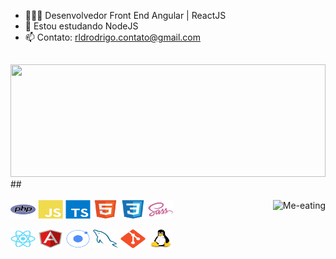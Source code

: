- 👨🏼‍💻 Desenvolvedor Front End Angular | ReactJS
- 🌱 Estou estudando NodeJS
- 📫 Contato: rldrodrigo.contato@gmail.com
##
<div>
  <img height="180em" width="100%" src="https://github-readme-stats.vercel.app/api/top-langs/?username=rldrodrigo&layout=compact&langs_count=7&theme=github_dark"/>
</div>
##

<div style="display: inline_block"><br>
  <img align="center" alt="icon-php" height="30" width="40" src="https://raw.githubusercontent.com/devicons/devicon/master/icons/php/php-original.svg">
  <img align="center" alt="icon-Js" height="30" width="40" src="https://raw.githubusercontent.com/devicons/devicon/master/icons/javascript/javascript-plain.svg">
  <img align="center" alt="icon-typescript" height="30" width="40" src="https://raw.githubusercontent.com/devicons/devicon/master/icons/typescript/typescript-original.svg">
  <img align="center" alt="icon-HTML" height="30" width="40" src="https://raw.githubusercontent.com/devicons/devicon/master/icons/html5/html5-original.svg">
  <img align="center" alt="icon-CSS" height="30" width="40" src="https://raw.githubusercontent.com/devicons/devicon/master/icons/css3/css3-original.svg">
  <img align="center" alt="icon-sass" height="30" width="40" src="https://raw.githubusercontent.com/devicons/devicon/master/icons/sass/sass-original.svg">
   
  <img align="right" alt="Me-eating" height="150" src="https://user-images.githubusercontent.com/51513403/133433693-458f0ab7-25b2-48f9-9c5f-c6d1197210b1.gif">
  <!-- <img align="right" alt="Digu-Natal" height="150" src="https://user-images.githubusercontent.com/51513403/147255069-bb1539ca-b9a3-45e8-b308-f9908f51e802.gif">-->
 </div>
 <div style="display: inline_block"><br>
  <img align="center" alt="icon-React" height="30" width="40" src="https://raw.githubusercontent.com/devicons/devicon/master/icons/react/react-original.svg">
  <img align="center" alt="icon-AngularJS" height="30" width="40" src="https://raw.githubusercontent.com/devicons/devicon/master/icons/angularjs/angularjs-original.svg">
  <img align="center" alt="icon-ionic" height="30" width="40" src="https://raw.githubusercontent.com/devicons/devicon/master/icons/ionic/ionic-original.svg">
  <img align="center" alt="icon-mysql" height="30" width="40" src="https://raw.githubusercontent.com/devicons/devicon/master/icons/mysql/mysql-original.svg">
  <img align="center" alt="icon-git" height="30" width="40" src="https://raw.githubusercontent.com/devicons/devicon/master/icons/git/git-original.svg">
  <img align="center" alt="icon-linux" height="30" width="40" src="https://raw.githubusercontent.com/devicons/devicon/master/icons/linux/linux-original.svg">
 <!--<img align="center" alt="Digu-wordpress" height="30" width="40" src="https://raw.githubusercontent.com/devicons/devicon/master/icons/wordpress/wordpress-original.svg"> -->

</div>
 
##
